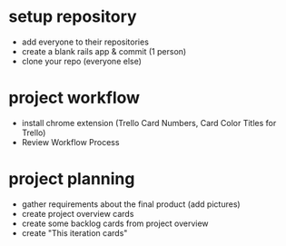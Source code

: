 # setup repository
- add everyone to their repositories
- create a blank rails app & commit (1 person)
- clone your repo (everyone else)

# project workflow
- install chrome extension (Trello Card Numbers, Card Color Titles for Trello)
- Review Workflow Process

# project planning
- gather requirements about the final product (add pictures)
- create project overview cards
- create some backlog cards from project overview
- create "This iteration cards"
